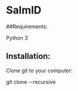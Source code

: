 # SalmID

##Requirements:

Python 3

## Installation:

Clone git to your computer:

git clone --recursive 
